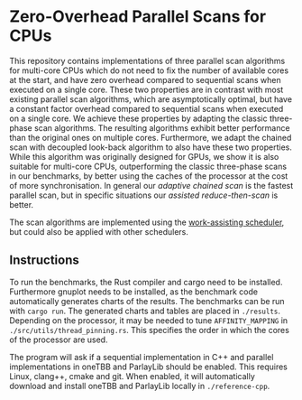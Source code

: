 # Zero-Overhead Parallel Scans for CPUs

This repository contains implementations of three parallel scan algorithms for multi-core CPUs which do not need to fix the number of available
cores at the start, and have zero overhead compared to sequential scans when executed on a single core. These two
properties are in contrast with most existing parallel scan algorithms, which are asymptotically optimal, but have a
constant factor overhead compared to sequential scans when executed on a single core.
We achieve these properties by adapting the classic three-phase scan algorithms. The resulting algorithms exhibit
better performance than the original ones on multiple cores. Furthermore, we adapt the chained scan with decoupled
look-back algorithm to also have these two properties.  While this algorithm was originally designed for GPUs, we show
it is also suitable for multi-core CPUs, outperforming the classic three-phase scans
in our benchmarks, by better using the caches of the processor at the cost of more synchronisation.
In general our *adaptive chained scan* is the fastest parallel scan, but in specific situations our *assisted reduce-then-scan* is better.

The scan algorithms are implemented using the [work-assisting scheduler](https://github.com/ivogabe/workassisting), but could also be applied with other schedulers.

## Instructions
To run the benchmarks, the Rust compiler and cargo need to be installed. Furthermore gnuplot needs to be installed, as the benchmark code automatically generates charts of the results. The benchmarks can be run with `cargo run`. The generated charts and tables are placed in `./results`. Depending on the processor, it may be needed to tune `AFFINITY_MAPPING` in `./src/utils/thread_pinning.rs`. This specifies the order in which the cores of the processor are used.

The program will ask if a sequential implementation in C++ and parallel implementations in oneTBB and ParlayLib should be enabled. This requires Linux, clang++, cmake and git. When enabled, it will automatically download and install oneTBB and ParlayLib locally in `./reference-cpp`.

